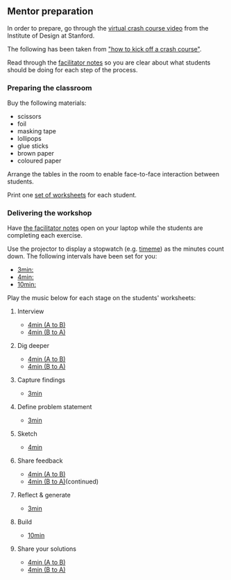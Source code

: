 ## Mentor preparation
In order to prepare, go through the [virtual crash course video](https://dschool.stanford.edu/resources/virtual-crash-course-video) from the Institute of Design at Stanford.

The following has been taken from ["how to kick off a crash course"](https://dschool.stanford.edu/resources/gear-up-how-to-kick-off-a-crash-course).

Read through the [facilitator notes](./GiftGiving-FacilitatorNotes.pdf) so you are clear about what students should be doing for each step of the process.

### Preparing the classroom

Buy the following materials:
- scissors
- foil
- masking tape
- lollipops
- glue sticks
- brown paper
- coloured paper

Arrange the tables in the room to enable face-to-face interaction between students.

Print one [set of worksheets](../GiftGiving-Worksheets.pdf) for each student.

### Delivering the workshop

Have [the facilitator notes](./GiftGiving-FacilitatorNotes.pdf) open on your laptop while the students are completing each exercise.

Use the projector to display a stopwatch (e.g. [timeme](http://www.timeme.com)) as the minutes count down. The following intervals have been set for you:
+ [3min:](http://www.timeme.com/timer.htm?17px07ps0s10660501/Stopwatch)
+ [4min:](http://www.timeme.com/timer.htm?17pyo7ps0s10660501/Stopwatch)
+ [10min:](http://www.timeme.com/timer.htm?17q8o7ps0s10660501/Stopwatch)

Play the music below for each stage on the students' worksheets:

1. Interview
    - [4min (A to B)](https://www.youtube.com/watch?v=rs6Y4kZ8qtw)
    - [4min (B to A)](https://www.youtube.com/watch?v=SM4lNT09o30)

1. Dig deeper
    - [4min (A to B)](https://www.youtube.com/watch?v=kbxtYqA6ypM)
    - [4min (B to A)](https://www.youtube.com/watch?v=o_eA3T513UQ)

1. Capture findings
    - [3min](https://www.youtube.com/watch?v=dOYf-4py0oo)

1. Define problem statement
    - [3min](https://www.youtube.com/watch?v=oCRe9iPpQZI)

1. Sketch
    - [4min](https://www.youtube.com/watch?v=WADc500tNlE)

1. Share feedback
    - [4min (A to B)](https://www.youtube.com/watch?v=S6lDGgs7jAc&list=RDQMUqmTUCLnz1o&index=2)
    - [4min (B to A)](https://www.youtube.com/watch?v=S6lDGgs7jAc&list=RDQMUqmTUCLnz1o&index=2)(continued)

1. Reflect & generate
    - [3min](https://www.youtube.com/watch?v=2aSha-H77fo)

1. Build
    - [10min](https://www.youtube.com/watch?v=_ODLWylMHeQ&list=PLoUZqmCTYNyXJnGX2Lebb4rS30GgyKgGY)

1. Share your solutions
    - [4min (A to B)](https://www.youtube.com/watch?v=pv9EhaymgFE&list=PLTJbkLqS41WY5UnNrwM29D9fa05m9gP1M)
    - [4min (B to A)](https://www.youtube.com/watch?v=k-e6aMv6B8c&list=PLTJbkLqS41WY5UnNrwM29D9fa05m9gP1M&index=4)
